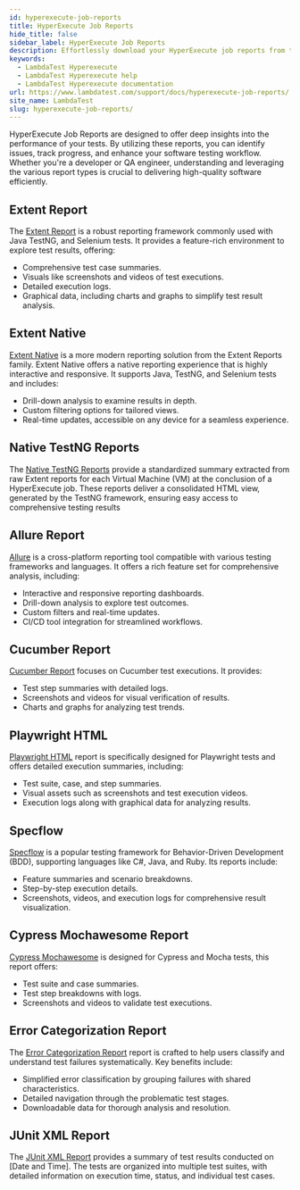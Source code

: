 ```yaml
---
id: hyperexecute-job-reports
title: HyperExecute Job Reports
hide_title: false
sidebar_label: HyperExecute Job Reports
description: Effortlessly download your HyperExecute job reports from the UI. Click the Report button on the top right-hand side of your tasks page. .
keywords:
  - LambdaTest Hyperexecute
  - LambdaTest Hyperexecute help
  - LambdaTest Hyperexecute documentation
url: https://www.lambdatest.com/support/docs/hyperexecute-job-reports/
site_name: LambdaTest
slug: hyperexecute-job-reports/
---
```


<script type="application/ld+json"
      dangerouslySetInnerHTML={{ __html: JSON.stringify({
       "@context": "https://schema.org",
        "@type": "BreadcrumbList",
        "itemListElement": [{
          "@type": "ListItem",
          "position": 1,
          "name": "Home",
          "item": "https://www.lambdatest.com"
        },{
          "@type": "ListItem",
          "position": 2,
          "name": "Support",
          "item": "https://www.lambdatest.com/support/docs/"
        },{
          "@type": "ListItem",
          "position": 3,
          "name": "HyperExecute Job Reports",
          "item": "https://www.lambdatest.com/support/docs/hyperexecute-job-reports/"
        }]
      })
    }}
></script>
HyperExecute Job Reports are designed to offer deep insights into the performance of your tests. By utilizing these reports, you can identify issues, track progress, and enhance your software testing workflow. Whether you're a developer or QA engineer, understanding and leveraging the various report types is crucial to delivering high-quality software efficiently.

## Extent Report
The [Extent Report](/support/docs/extent-report/) is a robust reporting framework commonly used with Java TestNG, and Selenium tests. It provides a feature-rich environment to explore test results, offering:

- Comprehensive test case summaries.
- Visuals like screenshots and videos of test executions.
- Detailed execution logs.
- Graphical data, including charts and graphs to simplify test result analysis.

## Extent Native
[Extent Native](/support/docs/native-extent-report/) is a more modern reporting solution from the Extent Reports family. Extent Native offers a native reporting experience that is highly interactive and responsive. It supports Java, TestNG, and Selenium tests and includes:

- Drill-down analysis to examine results in depth.
- Custom filtering options for tailored views.
- Real-time updates, accessible on any device for a seamless experience.

## Native TestNG Reports
The [Native TestNG Reports](/support/docs/hyperexecute-native-testng-report/) provide a standardized summary extracted from raw Extent reports for each Virtual Machine (VM) at the conclusion of a HyperExecute job. These reports deliver a consolidated HTML view, generated by the TestNG framework, ensuring easy access to comprehensive testing results

## Allure Report
[Allure](/support/docs/allure-reports/) is a cross-platform reporting tool compatible with various testing frameworks and languages. It offers a rich feature set for comprehensive analysis, including:

- Interactive and responsive reporting dashboards.
- Drill-down analysis to explore test outcomes.
- Custom filters and real-time updates.
- CI/CD tool integration for streamlined workflows.

## Cucumber Report
[Cucumber Report](/support/docs/cucumber-report/) focuses on Cucumber test executions. It provides:

- Test step summaries with detailed logs.
- Screenshots and videos for visual verification of results.
- Charts and graphs for analyzing test trends.

## Playwright HTML
[Playwright HTML](/support/docs/playwright-html-report/) report is specifically designed for Playwright tests and offers detailed execution summaries, including:

- Test suite, case, and step summaries.
- Visual assets such as screenshots and test execution videos.
- Execution logs along with graphical data for analyzing results.

## Specflow
[Specflow](/support/docs/specflow-report/) is a popular testing framework for Behavior-Driven Development (BDD), supporting languages like C#, Java, and Ruby. Its reports include:

- Feature summaries and scenario breakdowns.
- Step-by-step execution details.
- Screenshots, videos, and execution logs for comprehensive result visualization.

## Cypress Mochawesome Report
[Cypress Mochawesome](/support/docs/cypress-mochaawesome-report/) is designed for Cypress and Mocha tests, this report offers:

- Test suite and case summaries.
- Test step breakdowns with logs.
- Screenshots and videos to validate test executions.

## Error Categorization Report
The [Error Categorization Report](/support/docs/error-categorization-report/) report is crafted to help users classify and understand test failures systematically. Key benefits include:

- Simplified error classification by grouping failures with shared characteristics.
- Detailed navigation through the problematic test stages.
- Downloadable data for thorough analysis and resolution.

## JUnit XML Report
The [JUnit XML Report](/support/docs/junit-xml-report/) provides a summary of test results conducted on [Date and Time]. The tests are organized into multiple test suites, with detailed information on execution time, status, and individual test cases.